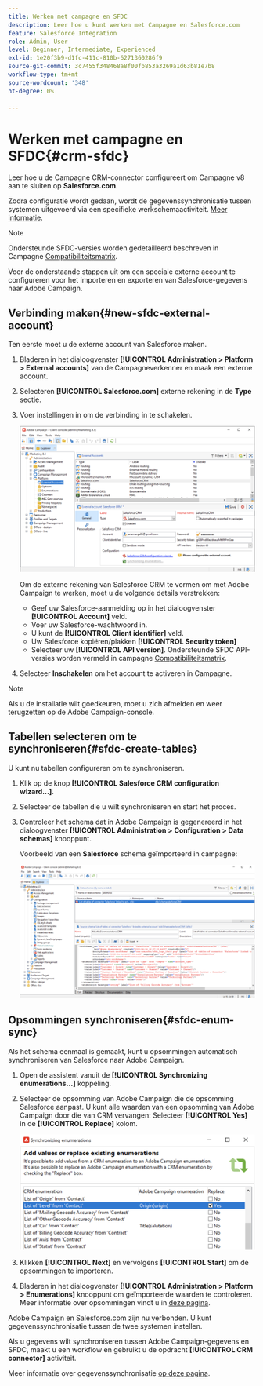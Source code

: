 ```yaml
---
title: Werken met campagne en SFDC
description: Leer hoe u kunt werken met Campagne en Salesforce.com
feature: Salesforce Integration
role: Admin, User
level: Beginner, Intermediate, Experienced
exl-id: 1e20f3b9-d1fc-411c-810b-6271360286f9
source-git-commit: 3c7455f348468a8f00fb853a3269a1d63b81e7b8
workflow-type: tm+mt
source-wordcount: '348'
ht-degree: 0%

---
```


# Werken met campagne en SFDC{#crm-sfdc}

Leer hoe u de Campagne CRM-connector configureert om Campagne v8 aan te sluiten op **Salesforce.com**.

Zodra configuratie wordt gedaan, wordt de gegevenssynchronisatie tussen systemen uitgevoerd via een specifieke werkschemaactiviteit. [Meer informatie](crm-data-sync.md).

>[!NOTE]
>
>Ondersteunde SFDC-versies worden gedetailleerd beschreven in Campagne [Compatibiliteitsmatrix](../start/compatibility-matrix.md).

Voer de onderstaande stappen uit om een speciale externe account te configureren voor het importeren en exporteren van Salesforce-gegevens naar Adobe Campaign.

## Verbinding maken{#new-sfdc-external-account}

Ten eerste moet u de externe account van Salesforce maken.

1. Bladeren in het dialoogvenster **[!UICONTROL Administration > Platform > External accounts]** van de Campagneverkenner en maak een externe account.
1. Selecteren **[!UICONTROL Salesforce.com]** externe rekening in de **Type** sectie.
1. Voer instellingen in om de verbinding in te schakelen.

   ![](assets/sfdc-external-account.png)

   Om de externe rekening van Salesforce CRM te vormen om met Adobe Campaign te werken, moet u de volgende details verstrekken:

   * Geef uw Salesforce-aanmelding op in het dialoogvenster **[!UICONTROL Account]** veld.
   * Voer uw Salesforce-wachtwoord in.
   * U kunt de **[!UICONTROL Client identifier]** veld.
   * Uw Salesforce kopiëren/plakken **[!UICONTROL Security token]**
   * Selecteer uw **[!UICONTROL API version]**. Ondersteunde SFDC API-versies worden vermeld in campagne [Compatibiliteitsmatrix](../start/compatibility-matrix.md).

1. Selecteer **Inschakelen** om het account te activeren in Campagne.

>[!NOTE]
>
>Als u de installatie wilt goedkeuren, moet u zich afmelden en weer terugzetten op de Adobe Campaign-console.

## Tabellen selecteren om te synchroniseren{#sfdc-create-tables}

U kunt nu tabellen configureren om te synchroniseren.

1. Klik op de knop **[!UICONTROL Salesforce CRM configuration wizard...]**.
1. Selecteer de tabellen die u wilt synchroniseren en start het proces.
1. Controleer het schema dat in Adobe Campaign is gegenereerd in het dialoogvenster **[!UICONTROL Administration > Configuration > Data schemas]** knooppunt.

   Voorbeeld van een **Salesforce** schema geïmporteerd in campagne:

   ![](assets/sfdc-schemas.png)

## Opsommingen synchroniseren{#sfdc-enum-sync}

Als het schema eenmaal is gemaakt, kunt u opsommingen automatisch synchroniseren van Salesforce naar Adobe Campaign.

1. Open de assistent vanuit de  **[!UICONTROL Synchronizing enumerations...]** koppeling.
1. Selecteer de opsomming van Adobe Campaign die de opsomming Salesforce aanpast.
U kunt alle waarden van een opsomming van Adobe Campaign door die van CRM vervangen: Selecteer **[!UICONTROL Yes]** in de **[!UICONTROL Replace]** kolom.

   ![](assets/sfdc-enum.png)

1. Klikken **[!UICONTROL Next]** en vervolgens **[!UICONTROL Start]** om de opsommingen te importeren.

1. Bladeren in het dialoogvenster **[!UICONTROL Administration > Platform > Enumerations]** knooppunt om geïmporteerde waarden te controleren. Meer informatie over opsommingen vindt u in [deze pagina](../config/ui-settings.md#enumerations).

Adobe Campaign en Salesforce.com zijn nu verbonden. U kunt gegevenssynchronisatie tussen de twee systemen instellen.

Als u gegevens wilt synchroniseren tussen Adobe Campaign-gegevens en SFDC, maakt u een workflow en gebruikt u de opdracht **[!UICONTROL CRM connector]** activiteit.

Meer informatie over gegevenssynchronisatie [op deze pagina](crm-data-sync.md).
